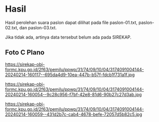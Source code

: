 # Hasil

Hasil perolehan suara paslon dapat dilihat pada file paslon-01.txt, paslon-02.txt, dan paslon-03.txt.

Jika tidak ada, artinya data tersebut belum ada pada SIREKAP.

## Foto C Plano

https://sirekap-obj-formc.kpu.go.id/2f63/pemilu/ppwp/31/74/09/10/04/3174091004144-20240214-160117--695da4d9-10ea-447b-b57f-fdcb1f731a1f.jpg

https://sirekap-obj-formc.kpu.go.id/2f63/pemilu/ppwp/31/74/09/10/04/3174091004144-20240214-160054--9c28c956-f7bf-42e8-81d6-90b27c27d3ab.jpg

https://sirekap-obj-formc.kpu.go.id/2f63/pemilu/ppwp/31/74/09/10/04/3174091004144-20240214-160059--431d2b7c-cab4-4678-befe-72057d5b82c5.jpg
